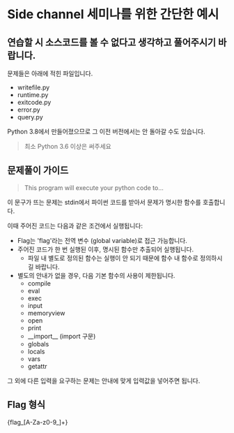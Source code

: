 # Side channel 세미나를 위한 간단한 예시

## 연습할 시 소스코드를 볼 수 없다고 생각하고 풀어주시기 바랍니다.

문제들은 아래에 적힌 파일입니다.

- writefile.py
- runtime.py
- exitcode.py
- error.py
- query.py

Python 3.8에서 만들어졌으므로 그 이전 버전에서는 안 돌아갈 수도 있습니다.

> 최소 Python 3.6 이상은 써주세요

## 문제풀이 가이드

> This program will execute your python code to...

이 문구가 뜨는 문제는 stdin에서 파이썬 코드를 받아서 문제가 명시한 함수를 호출합니다.

이때 주어진 코드는 다음과 같은 조건에서 실행됩니다:

- Flag는 'flag'라는 전역 변수 (global variable)로 접근 가능합니다.
- 주어진 코드가 한 번 실행된 이후, 명시된 함수만 추출되어 실행됩니다.
  - 파일 내 별도로 정의된 함수는 실행이 안 되기 때문에 함수 내 함수로 정의하시길 바랍니다.
- 별도의 안내가 없을 경우, 다음 기본 함수의 사용이 제한됩니다.
  - compile
  - eval
  - exec
  - input
  - memoryview
  - open
  - print
  - \_\_import__ (import 구문)
  - globals
  - locals
  - vars
  - getattr

그 외에 다른 입력을 요구하는 문제는 안내에 맞게 입력값을 넣어주면 됩니다.

## Flag 형식

{flag_[A-Za-z0-9_]+}